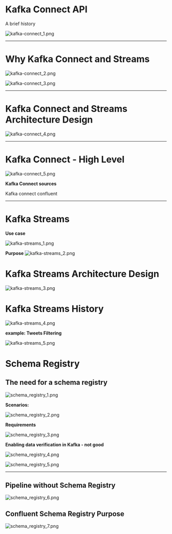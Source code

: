 # Kafka Connect API

A brief history

![kafka-connect_1.png](./images/kafka-connect_1.png)

---

# Why Kafka Connect and Streams

![kafka-connect_2.png](./images/kafka-connect_2.png)

![kafka-connect_3.png](./images/kafka-connect_3.png)

---

# Kafka Connect and Streams Architecture Design

![kafka-connect_4.png](./images/kafka-connect_4.png)

---

# Kafka Connect - High Level

![kafka-connect_5.png](./images/kafka-connect_5.png)

**Kafka Connect sources**

Kafka connect confluent

---

# Kafka Streams

**Use case**

![kafka-streams_1.png](./images/kafka-streams_1.png)

**Purpose**
![kafka-streams_2.png](./images/kafka-streams_2.png)

# Kafka Streams Architecture Design

![kafka-streams_3.png](./images/kafka-streams_3.png)

# Kafka Streams History

![kafka-streams_4.png](./images/kafka-streams_4.png)

**example: Tweets Filtering**

![kafka-streams_5.png](./images/kafka-streams_5.png)


# Schema Registry

## The need for a schema registry

![schema_registry_1.png](./images/schema_registry_1.png)

**Scenarios:**

![schema_registry_2.png](./images/schema_registry_2.png)

**Requirements**

![schema_registry_3.png](./images/schema_registry_3.png)

**Enabling data verification in Kafka - not good**

![schema_registry_4.png](./images/schema_registry_4.png)


![schema_registry_5.png](./images/schema_registry_5.png)

----

## Pipeline without Schema Registry

![schema_registry_6.png](./images/schema_registry_6.png)

## Confluent Schema Registry Purpose

![schema_registry_7.png](./images/schema_registry_7.png)
